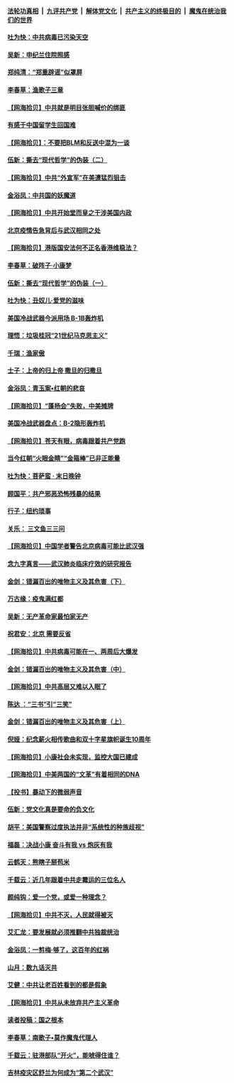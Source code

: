 ####  [法轮功真相](../../../../basic/blob/master/README.md?t=06280602) &nbsp;|&nbsp; [九评共产党](../../../../9ping.md/blob/master/README.md?t=06280602) &nbsp;|&nbsp; [解体党文化](../../../../jtdwh.md/blob/master/README.md?t=06280602)  &nbsp;|&nbsp; [共产主义的终极目的](../../../../gczydzjmd.md/blob/master/README.md?t=06280602) &nbsp;|&nbsp; [魔鬼在统治我们的世界](../../../../mgztzwmdsj.md/blob/master/README.md?t=06280602) 

#### [吐为快：中共病毒已污染天空](../pages/nsc993/n12215786.md?t=06280602) 

#### [吴新：申纪兰住院照感](../pages/nsc993/n12215730.md?t=06280602) 

#### [郑纯清：“郑重辟谣”似罩屏](../pages/nsc993/n12215700.md?t=06280602) 

#### [李春草：渔歌子三章](../pages/nsc993/n12215653.md?t=06280602) 

#### [【网海拾贝】中共就是明目张胆喊价的绑匪](../pages/nsc993/n12215381.md?t=06280602) 

#### [有感于中国留学生回国难](../pages/nsc993/n12212960.md?t=06280602) 

#### [【网海拾贝】：不要把BLM和反送中混为一谈](../pages/nsc993/n12213076.md?t=06280602) 

#### [伍新：撕去“现代哲学”的伪装（二）](../pages/nsc993/n12211310.md?t=06280602) 

#### [【网海拾贝】中共“外宣军”在美遭猛烈狙击](../pages/nsc993/n12211190.md?t=06280602) 

#### [金浴凤：中共国的妖魔道](../pages/nsc993/n12208163.md?t=06280602) 

#### [【网海拾贝】中共开始堂而皇之干涉美国内政](../pages/nsc993/n12205646.md?t=06280602) 

#### [北京疫情告急背后与武汉相同之处](../pages/nsc993/n12201610.md?t=06280602) 

#### [【网海拾贝】港版国安法何不正名香港维稳法？](../pages/nsc993/n12203675.md?t=06280602) 

#### [李春草：破阵子·小康梦](../pages/nsc993/n12202996.md?t=06280602) 

#### [伍新：撕去“现代哲学”的伪装（一）](../pages/nsc993/n12202666.md?t=06280602) 

#### [吐为快：丑奴儿·爱党的滋味](../pages/nsc993/n12202630.md?t=06280602) 

#### [美国冷战武器今派用场 B-1B轰炸机](../pages/nsc993/n12202368.md?t=06280602) 

#### [理悟：垃圾桂冠“21世纪马克思主义”](../pages/nsc993/n12201220.md?t=06280602) 

#### [千瑞：渔家傲](../pages/nsc993/n12201174.md?t=06280602) 

#### [士子：上帝的归上帝 撒旦的归撒旦](../pages/nsc993/n12199902.md?t=06280602) 

#### [金浴凤：青玉案•红朝的悲哀](../pages/nsc993/n12199650.md?t=06280602) 

#### [【网海拾贝】“蓬杨会”失败，中美摊牌](../pages/nsc993/n12199598.md?t=06280602) 

#### [美国冷战武器盘点：B-2隐形轰炸机](../pages/nsc993/n12199226.md?t=06280602) 

#### [【网海拾贝】苍天有眼，病毒跟着共产党跑](../pages/nsc993/n12197648.md?t=06280602) 

#### [当今红朝“火眼金睛”“金箍棒”已非正能量](../pages/nsc993/n12196834.md?t=06280602) 

#### [吐为快：菩萨蛮 · 末日晚钟](../pages/nsc993/n12196689.md?t=06280602) 

#### [顾国平：共产邪恶恐怖残暴的结果](../pages/nsc993/n12195238.md?t=06280602) 

#### [行子：纽约琐事](../pages/nsc993/n12194752.md?t=06280602) 

#### [关乐： 三文鱼三三问](../pages/nsc993/n12194626.md?t=06280602) 

#### [【网海拾贝】中国学者警告北京病毒可能比武汉强](../pages/nsc993/n12193964.md?t=06280602) 

#### [念九字真言——武汉肺炎临床疗效的研究报告](../pages/nsc993/n12190804.md?t=06280602) 

#### [金剑：错漏百出的唯物主义及其危害（下）](../pages/nsc993/n12191909.md?t=06280602) 

#### [万古缘：疫鬼满红都](../pages/nsc993/n12191847.md?t=06280602) 

#### [吴新：无产革命家最怕家无产](../pages/nsc993/n12191806.md?t=06280602) 

#### [祝君安：北京 需要反省](../pages/nsc993/n12191766.md?t=06280602) 

#### [【网海拾贝】中共病毒可能在一、两周后大爆发](../pages/nsc993/n12190517.md?t=06280602) 

#### [金剑：错漏百出的唯物主义及其危害（中）](../pages/nsc993/n12188778.md?t=06280602) 

#### [【网海拾贝】中共高层又难以入眠了](../pages/nsc993/n12188425.md?t=06280602) 

#### [陈达 ：“三书”引“三笑”](../pages/nsc993/n12187929.md?t=06280602) 

#### [金剑：错漏百出的唯物主义及其危害（上）](../pages/nsc993/n12186502.md?t=06280602) 

#### [倪娅：纪念薪火相传歌曲和双十字星旗帜诞生10周年](../pages/nsc993/n12186439.md?t=06280602) 

#### [【网海拾贝】小康社会未实现，监控大国已建成](../pages/nsc993/n12185468.md?t=06280602) 

#### [【网海拾贝】中美两国的“文革”有着相同的DNA](../pages/nsc993/n12184487.md?t=06280602) 

#### [【投书】暴动下的微弱声音](../pages/nsc993/n12183493.md?t=06280602) 

#### [伍新：党文化真是要命的负文化](../pages/nsc993/n12182742.md?t=06280602) 

#### [胡平：美国警察过度执法并非“系统性的种族歧视”](../pages/nsc993/n12182713.md?t=06280602) 

#### [福磊：决战小康 奋斗有我 vs 炮灰有我](../pages/nsc993/n12182693.md?t=06280602) 

#### [云鹤天：熊瞎子掰苞米](../pages/nsc993/n12182680.md?t=06280602) 

#### [千载云：近几年跟着中共走霉运的三位名人](../pages/nsc993/n12182649.md?t=06280602) 

#### [颜纯钩：爱一个党，或爱一种理念？](../pages/nsc993/n12182640.md?t=06280602) 

#### [【网海拾贝】中共不灭，人民就得被灭](../pages/nsc993/n12180698.md?t=06280602) 

#### [艾汇龙：要发展就必须推翻中共独裁统治](../pages/nsc993/n12180647.md?t=06280602) 

#### [金浴凤：一剪梅·够了，这百年的红祸](../pages/nsc993/n12180002.md?t=06280602) 

#### [山月：数九话灭共](../pages/nsc993/n12179940.md?t=06280602) 

#### [艾健：中共让老百姓看到的都是假象](../pages/nsc993/n12179778.md?t=06280602) 

#### [【网海拾贝】中共从未放弃共产主义革命](../pages/nsc993/n12176687.md?t=06280602) 

#### [读者投稿：国之根本](../pages/nsc993/n12176662.md?t=06280602) 

#### [李春草：南歌子•莫作魔鬼代理人](../pages/nsc993/n12176610.md?t=06280602) 

#### [千载云：驻港部队“开火”，能唬得住谁？](../pages/nsc993/n12176028.md?t=06280602) 

#### [吉林疫灾区舒兰为何成为“第二个武汉”](../pages/nsc993/n12172816.md?t=06280602) 

